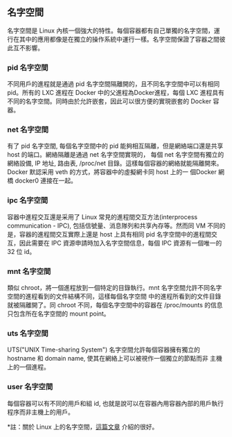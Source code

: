 ## 名字空間
名字空間是 Linux 內核一個強大的特性。每個容器都有自己單獨的名字空間，運行在其中的應用都像是在獨立的操作系統中運行一樣。名字空間保證了容器之間彼此互不影響。

### pid 名字空間
不同用戶的進程就是通過 pid 名字空間隔離開的，且不同名字空間中可以有相同 pid。所有的 LXC 進程在 Docker 中的父進程為Docker進程，每個 LXC 進程具有不同的名字空間。同時由於允許嵌套，因此可以很方便的實現嵌套的 Docker 容器。

### net 名字空間
有了 pid 名字空間, 每個名字空間中的 pid 能夠相互隔離，但是網絡端口還是共享 host 的端口。網絡隔離是通過 net 名字空間實現的， 每個 net 名字空間有獨立的 網絡設備, IP 地址, 路由表, /proc/net 目錄。這樣每個容器的網絡就能隔離開來。Docker 默認采用 veth 的方式，將容器中的虛擬網卡同 host 上的一 個Docker 網橋 docker0 連接在一起。

### ipc 名字空間
容器中進程交互還是采用了 Linux 常見的進程間交互方法(interprocess communication - IPC), 包括信號量、消息隊列和共享內存等。然而同 VM 不同的是，容器的進程間交互實際上還是 host 上具有相同 pid 名字空間中的進程間交互，因此需要在 IPC 資源申請時加入名字空間信息，每個 IPC 資源有一個唯一的 32 位 id。

### mnt 名字空間
類似 chroot，將一個進程放到一個特定的目錄執行。mnt 名字空間允許不同名字空間的進程看到的文件結構不同，這樣每個名字空間 中的進程所看到的文件目錄就被隔離開了。同 chroot 不同，每個名字空間中的容器在 /proc/mounts 的信息只包含所在名字空間的 mount point。

### uts 名字空間
UTS("UNIX Time-sharing System") 名字空間允許每個容器擁有獨立的 hostname 和 domain name, 使其在網絡上可以被視作一個獨立的節點而非 主機上的一個進程。

### user 名字空間
每個容器可以有不同的用戶和組 id, 也就是說可以在容器內用容器內部的用戶執行程序而非主機上的用戶。

*註：關於 Linux 上的名字空間，[這篇文章](http://blog.scottlowe.org/2013/09/04/introducing-linux-network-namespaces/) 介紹的很好。
